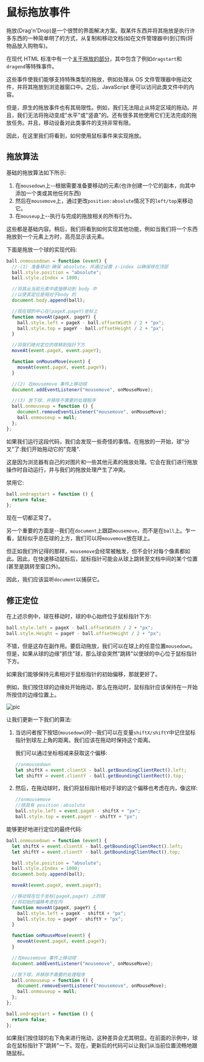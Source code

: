 # 鼠标拖放事件

拖放(Drag'n'Drop)是一个很赞的界面解决方案。取某件东西并将其拖放是执行许多东西的一种简单明了的方式，从复制和移动文档(如在文件管理器中)到订购(将物品放入购物车)。

在现代 HTML 标准中有一个[关于拖放的部分]()，其中包含了例如`dragstart`和`dragend`等特殊事件。

这些事件使我们能够支持特殊类型的拖放，例如处理从 OS 文件管理器中拖动文件，并将其拖放到浏览器窗口中。之后，JavaScript 便可以访问此类文件中的内容。

但是，原生的拖放事件也有其局限性。例如，我们无法阻止从特定区域的拖动。并且，我们无法将拖动变成"水平"或"竖直"的。还有很多其他使用它们无法完成的拖放任务。并且，移动设备对此类事件的支持非常有限。

因此，在这里我们将看到，如何使用鼠标事件来实现拖放。

## 拖放算法

基础的拖放算法如下所示:

1. 在`mousedown`上--根据需要准备要移动的元素(也许创建一个它的副本，向其中添加一个类或其他任何东西)
2. 然后在`mousemove`上，通过更改`position:absolute`情况下的`left/top`来移动它。
3. 在`mouseup`上--执行与完成的拖放相关的所有行为。

这些都是基础内容。稍后，我们将看到如何实现其他功能，例如当我们将一个东西拖放到一个元素上方时，高亮显示该元素。

下面是拖放一个球的实现代码:

```js
ball.onmousedown = function (event) {
  // (1) 准备移动:确保 absolute，并通过设置 z-index 以确保球在顶部
  ball.style.position = "absolute";
  ball.style.zIndex = 1000;

  //将其从当前元素中直接移动到 body 中
  //以使其定位是相对于body 的
  document.body.append(ball);

  //现在球的中心在(pageX,pageY)坐标上
  function moveAt(pageX, pageY) {
    ball.style.left = pageX - ball.offsetWidth / 2 + "px";
    ball.style.top = pageY - ball.offsetHeight / 2 + "px";
  }

  //将我们绝对定位的球移到指针下方
  moveAt(event.pageX, event.pageY);

  function onMouseMove(event) {
    moveAt(event.pageX, event.pageY);
  }

  //(2) 在mousemove 事件上移动球
  document.addEventListener("mousemove", onMouseMove);

  //(3) 放下球，并移除不需要的处理程序
  ball.onmouseup = function () {
    document.removeEventListener("mousemove", onMouseMove);
    ball.onmouseup = null;
  };
};
```

如果我们运行这段代码，我们会发现一些奇怪的事情。在拖放的一开始，球"分叉"了:我们开始拖动它的"克隆".

这是因为浏览器有自己的对图片和一些其他元素的拖放处理。它会在我们进行拖放操作时自动运行，并与我们的拖放处理产生了冲突。

禁用它:

```js
ball.ondragstart = function () {
  return false;
};
```

现在一切都正常了。

另一个重要的方面是--我们在`document`上跟踪`mousemove`，而不是在`ball`上。乍一看，鼠标似乎总在球的上方，我们可以将`mouvemove`放在球上。

但正如我们所记得的那样，`mousemove`会经常被触发，但不会针对每个像素都如此。因此，在快速移动鼠标后，鼠标指针可能会从球上跳转至文档中间的某个位置(甚至是跳转至窗口外)。

因此，我们应该监听`document`以捕获它。

## 修正定位

在上述示例中，球在移动时，球的中心始终位于鼠标指针下方:

```js
ball.style.left = pageX - ball.offsetWidth / 2 + "px";
ball.style.Height = pageY - ball.offsetHeight / 2 + "px";
```

不错，但是这存在副作用。要启动拖放，我们可以在球上的任意位置`mousedown`。但是，如果从球的边缘"抓住"球，那么球会突然"跳转"以使球的中心位于鼠标指针下方。

如果我们能够保持元素相对于鼠标指针的初始偏移，那就更好了。

例如，我们按住球的边缘处开始拖动，那么在拖动时，鼠标指针应该保持在一开始所按住的边缘位置上。

![pic](../.vitepress/dist/assets/鼠标拖放事件1.png)

让我们更新一下我们的算法:

1. 当访问者按下按钮(`mousedown`)时--我们可以在变量`shiftX/shiftY`中记住鼠标指针到球左上角的距离。我们应该在拖动时保持这个距离。

   我们可以通过坐标相减来获取这个偏移:

   ```js
   //onmousedown
   let shiftX = event.clientX - ball.getBoundingClientRect().left;
   let shiftY = event.clientY - ball.getBoundingClientRect().top;
   ```

2. 然后，在拖动球时，我们将鼠标指针相对于球的这个偏移也考虑在内，像这样:
   ```js
   //onmousemove
   //球具有 position：absolute
   ball.style.left = event.pageX - shiftX + "px";
   ball.style.top = event.pageY - shiftY + "px";
   ```

能够更好地进行定位的最终代码:

```js
ball.onmousedown = function (event) {
  let shiftX = event.clientX - ball.getBoundingClientRect().left;
  let shiftY = event.clientY - ball.getBoundingClientRect().top;

  ball.style.position = "absolute";
  ball.style.zIndex = 1000;
  document.body.append(ball);

  moveAt(event.pageX, event.pageY);

  //移动现在位于坐标(pageX,pageY) 上的球
  //将初始的偏移考虑在内
  function moveAt(pageX, pageY) {
    ball.style.left = pageX - shiftX + "px";
    ball.style.top = pageY - shiftY + "px";
  }

  function onMouseMove(event) {
    moveAt(event.pageX, event.pageY);
  }

  //在mousemove 事件上移动球
  document.addEventListener("mousemove", onMouseMove);

  //放下球，并移除不需要的处理程序
  ball.onmouseup = function () {
    document.removeEventListener("mousemove", onMouseMove);
    ball.onmouseup = null;
  };
};

ball.ondragstart = function () {
  return false;
};
```

如果我们按住球的右下角来进行拖动，这种差异会尤其明显。在前面的示例中，球会在鼠标指针下"跳转"一下。现在，更新后的代码可以让我们从当前位置流畅地跟随鼠标。
